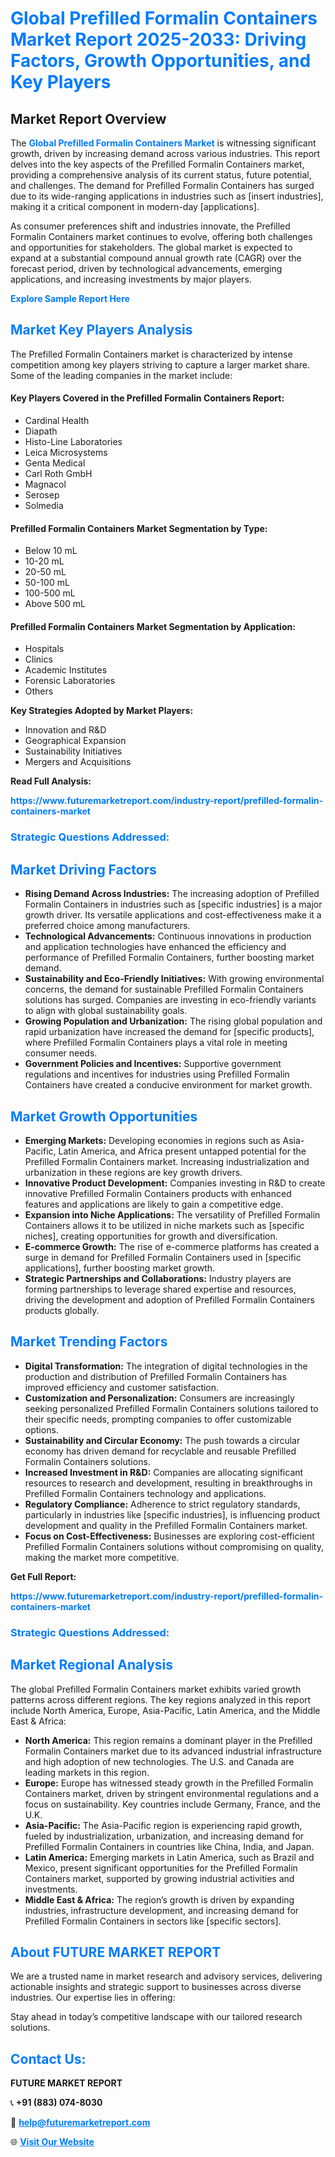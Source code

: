 <h1 style="color: #007BFF;">Global Prefilled Formalin Containers Market Report 2025-2033: Driving Factors, Growth Opportunities, and Key Players</h1>

<section id="overview">
<h2>Market Report Overview</h2>
<p>The <a href="https://www.futuremarketreport.com/industry-report/prefilled-formalin-containers-market" style="color: #007BFF; text-decoration: none;"><strong>Global Prefilled Formalin Containers Market</strong></a> is witnessing significant growth, driven by increasing demand across various industries. This report delves into the key aspects of the Prefilled Formalin Containers market, providing a comprehensive analysis of its current status, future potential, and challenges. The demand for Prefilled Formalin Containers has surged due to its wide-ranging applications in industries such as [insert industries], making it a critical component in modern-day [applications].</p>
<p>As consumer preferences shift and industries innovate, the Prefilled Formalin Containers market continues to evolve, offering both challenges and opportunities for stakeholders. The global market is expected to expand at a substantial compound annual growth rate (CAGR) over the forecast period, driven by technological advancements, emerging applications, and increasing investments by major players.</p>
</section>

<section id="overview">
<p><a href="https://www.futuremarketreport.com/request-sample/reportId=51861" style="color: #007BFF; text-decoration: none;"><strong>Explore Sample Report Here</strong></a></p>
</section>

<section id="key-players">
<h2 style="color: #007BFF;">Market Key Players Analysis</h2>
<p>The Prefilled Formalin Containers market is characterized by intense competition among key players striving to capture a larger market share. Some of the leading companies in the market include:</p>
<h4>Key Players Covered in the Prefilled Formalin Containers Report:</h4>
<ul><li>Cardinal Health</li><li>Diapath</li><li>Histo-Line Laboratories</li><li>Leica Microsystems</li><li>Genta Medical</li><li>Carl Roth GmbH</li><li>Magnacol</li><li>Serosep</li><li>Solmedia</li></ul>
<h4>Prefilled Formalin Containers Market Segmentation by Type:</h4>
<ul><li>Below 10 mL</li><li>10-20 mL</li><li>20-50 mL</li><li>50-100 mL</li><li>100-500 mL</li><li>Above 500 mL</li></ul>

<h4>Prefilled Formalin Containers Market Segmentation by Application:</h4>
<ul><li>Hospitals</li><li>Clinics</li><li>Academic Institutes</li><li>Forensic Laboratories</li><li>Others</li></ul>
<p><strong>Key Strategies Adopted by Market Players:</strong></p>
<ul>
<li>Innovation and R&D</li>
<li>Geographical Expansion</li>
<li>Sustainability Initiatives</li>
<li>Mergers and Acquisitions</li>
</ul>
</section>

<section>
<p><strong>Read Full Analysis: </strong></p><a href="https://www.futuremarketreport.com/industry-report/prefilled-formalin-containers-market" style="color: #007BFF; text-decoration: none;"><strong>https://www.futuremarketreport.com/industry-report/prefilled-formalin-containers-market</strong></a>
<h3 style="color: #007BFF;">Strategic Questions Addressed:</h3>
</section>

<section id="driving-factors">
<h2 style="color: #007BFF;">Market Driving Factors</h2>
<ul>
<li><strong>Rising Demand Across Industries:</strong> The increasing adoption of Prefilled Formalin Containers in industries such as [specific industries] is a major growth driver. Its versatile applications and cost-effectiveness make it a preferred choice among manufacturers.</li>
<li><strong>Technological Advancements:</strong> Continuous innovations in production and application technologies have enhanced the efficiency and performance of Prefilled Formalin Containers, further boosting market demand.</li>
<li><strong>Sustainability and Eco-Friendly Initiatives:</strong> With growing environmental concerns, the demand for sustainable Prefilled Formalin Containers solutions has surged. Companies are investing in eco-friendly variants to align with global sustainability goals.</li>
<li><strong>Growing Population and Urbanization:</strong> The rising global population and rapid urbanization have increased the demand for [specific products], where Prefilled Formalin Containers plays a vital role in meeting consumer needs.</li>
<li><strong>Government Policies and Incentives:</strong> Supportive government regulations and incentives for industries using Prefilled Formalin Containers have created a conducive environment for market growth.</li>
</ul>
</section>

<section id="growth-opportunities">
<h2 style="color: #007BFF;">Market Growth Opportunities</h2>
<ul>
<li><strong>Emerging Markets:</strong> Developing economies in regions such as Asia-Pacific, Latin America, and Africa present untapped potential for the Prefilled Formalin Containers market. Increasing industrialization and urbanization in these regions are key growth drivers.</li>
<li><strong>Innovative Product Development:</strong> Companies investing in R&D to create innovative Prefilled Formalin Containers products with enhanced features and applications are likely to gain a competitive edge.</li>
<li><strong>Expansion into Niche Applications:</strong> The versatility of Prefilled Formalin Containers allows it to be utilized in niche markets such as [specific niches], creating opportunities for growth and diversification.</li>
<li><strong>E-commerce Growth:</strong> The rise of e-commerce platforms has created a surge in demand for Prefilled Formalin Containers used in [specific applications], further boosting market growth.</li>
<li><strong>Strategic Partnerships and Collaborations:</strong> Industry players are forming partnerships to leverage shared expertise and resources, driving the development and adoption of Prefilled Formalin Containers products globally.</li>
</ul>
</section>

<section id="trending-factors">
<h2 style="color: #007BFF;">Market Trending Factors</h2>
<ul>
<li><strong>Digital Transformation:</strong> The integration of digital technologies in the production and distribution of Prefilled Formalin Containers has improved efficiency and customer satisfaction.</li>
<li><strong>Customization and Personalization:</strong> Consumers are increasingly seeking personalized Prefilled Formalin Containers solutions tailored to their specific needs, prompting companies to offer customizable options.</li>
<li><strong>Sustainability and Circular Economy:</strong> The push towards a circular economy has driven demand for recyclable and reusable Prefilled Formalin Containers solutions.</li>
<li><strong>Increased Investment in R&D:</strong> Companies are allocating significant resources to research and development, resulting in breakthroughs in Prefilled Formalin Containers technology and applications.</li>
<li><strong>Regulatory Compliance:</strong> Adherence to strict regulatory standards, particularly in industries like [specific industries], is influencing product development and quality in the Prefilled Formalin Containers market.</li>
<li><strong>Focus on Cost-Effectiveness:</strong> Businesses are exploring cost-efficient Prefilled Formalin Containers solutions without compromising on quality, making the market more competitive.</li>
</ul>
</section>

<section>
<p><strong>Get Full Report: </strong></p><a href="https://www.futuremarketreport.com/industry-report/prefilled-formalin-containers-market" style="color: #007BFF; text-decoration: none;"><strong>https://www.futuremarketreport.com/industry-report/prefilled-formalin-containers-market</strong></a>
<h3 style="color: #007BFF;">Strategic Questions Addressed:</h3>
</section>


<section id="regional-analysis">
<h2 style="color: #007BFF;">Market Regional Analysis</h2>
<p>The global Prefilled Formalin Containers market exhibits varied growth patterns across different regions. The key regions analyzed in this report include North America, Europe, Asia-Pacific, Latin America, and the Middle East & Africa:</p>
<ul>
<li><strong>North America:</strong> This region remains a dominant player in the Prefilled Formalin Containers market due to its advanced industrial infrastructure and high adoption of new technologies. The U.S. and Canada are leading markets in this region.</li>
<li><strong>Europe:</strong> Europe has witnessed steady growth in the Prefilled Formalin Containers market, driven by stringent environmental regulations and a focus on sustainability. Key countries include Germany, France, and the U.K.</li>
<li><strong>Asia-Pacific:</strong> The Asia-Pacific region is experiencing rapid growth, fueled by industrialization, urbanization, and increasing demand for Prefilled Formalin Containers in countries like China, India, and Japan.</li>
<li><strong>Latin America:</strong> Emerging markets in Latin America, such as Brazil and Mexico, present significant opportunities for the Prefilled Formalin Containers market, supported by growing industrial activities and investments.</li>
<li><strong>Middle East & Africa:</strong> The region’s growth is driven by expanding industries, infrastructure development, and increasing demand for Prefilled Formalin Containers in sectors like [specific sectors].</li>
</ul>
</section>

<footer>
<h2 style="color: #007BFF;">About FUTURE MARKET REPORT</h2>
<p>We are a trusted name in market research and advisory services, delivering actionable insights and strategic support to businesses across diverse industries. Our expertise lies in offering:</p>

<p>Stay ahead in today’s competitive landscape with our tailored research solutions.</p>

<h2 style="color: #007BFF;">Contact Us:</h2>
<p><strong>FUTURE MARKET REPORT</strong></p>
<p>📞 <strong>+91 (883) 074-8030</strong></p>
<p>📧 <strong><a href="mailto:help@futuremarketreport.com" style="color: #007BFF;">help@futuremarketreport.com</a></strong></p>
<p>🌐 <strong><a href="https://www.futuremarketreport.com/" style="color: #007BFF;">Visit Our Website</a></strong></p>
</footer>